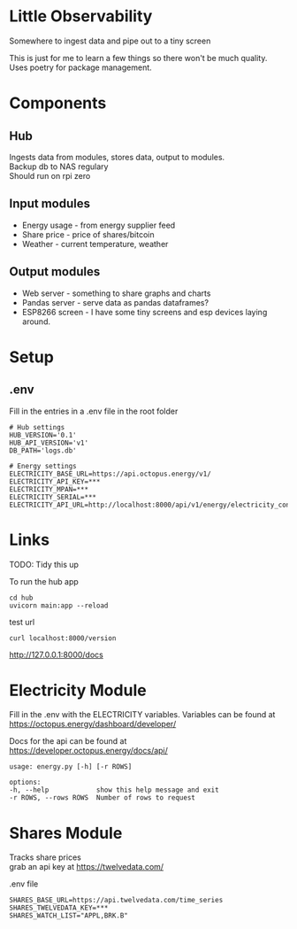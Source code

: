# Little Observability
Somewhere to ingest data and pipe out to a tiny screen

This is just for me to learn a few things so there won't be much quality.  
Uses poetry for package management.

Components
==========

## Hub
Ingests data from modules, stores data, output to modules.  
Backup db to NAS regulary  
Should run on rpi zero

## Input modules
 - Energy usage - from energy supplier feed
 - Share price - price of shares/bitcoin
 - Weather - current temperature, weather

## Output modules
 - Web server - something to share graphs and charts
 - Pandas server - serve data as pandas dataframes?
 - ESP8266 screen - I have some tiny screens and esp devices laying around.

Setup
=====

## .env
Fill in the entries in a .env file in the root folder

    # Hub settings
    HUB_VERSION='0.1'
    HUB_API_VERSION='v1'
    DB_PATH='logs.db'

    # Energy settings
    ELECTRICITY_BASE_URL=https://api.octopus.energy/v1/
    ELECTRICITY_API_KEY=***
    ELECTRICITY_MPAN=***
    ELECTRICITY_SERIAL=***
    ELECTRICITY_API_URL=http://localhost:8000/api/v1/energy/electricity_consumption



Links
=====
TODO: Tidy this up  

To run the hub app

    cd hub  
    uvicorn main:app --reload
test url  

    curl localhost:8000/version 

 http://127.0.0.1:8000/docs


Electricity Module
==================
Fill in the .env with the ELECTRICITY variables.
Variables can be found at https://octopus.energy/dashboard/developer/  

Docs for the api can be found at  
https://developer.octopus.energy/docs/api/

    usage: energy.py [-h] [-r ROWS]

    options:
    -h, --help            show this help message and exit
    -r ROWS, --rows ROWS  Number of rows to request

Shares Module
=============
Tracks share prices  
grab an api key at https://twelvedata.com/  

.env file

    SHARES_BASE_URL=https://api.twelvedata.com/time_series
    SHARES_TWELVEDATA_KEY=***
    SHARES_WATCH_LIST="APPL,BRK.B"
